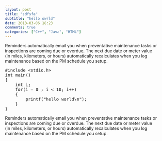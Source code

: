 ```yaml
---
layout: post
title: "sdfsfa"
subtitle: "hello owrld"
date: 2013-03-06 18:23
comments: true
categories: ["C++", "Java", "HTML"]
---
```


Reminders automatically email you when preventative maintenance
tasks or inspections are coming due or overdue.
The next due date or meter value (in miles, kilometers, or hours) automatically recalculates when you log
maintenance based on the PM schedule you setup.
<pre class="prettyprint linenums">
#include &ltstdio.h&gt
int main()
{
    int i;
    for(i = 0 ; i < 10; i++)
    {
        printf("hello world\n");
    }
}
</pre>
Reminders automatically email you when preventative maintenance
tasks or inspections are coming due or overdue.
The next due date or meter value (in miles, kilometers, or hours) automatically recalculates when you log
maintenance based on the PM schedule you setup.
